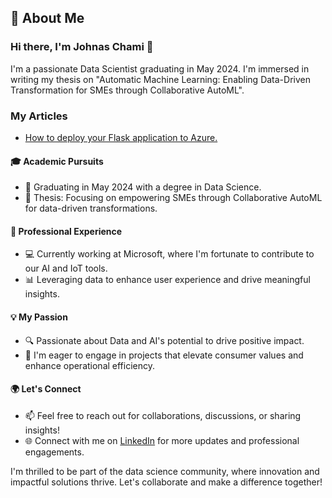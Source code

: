 
## 🚀 About Me

### Hi there, I'm Johnas Chami 👋

I'm a passionate Data Scientist graduating in May 2024. I'm immersed in writing my thesis on "Automatic Machine Learning: Enabling Data-Driven Transformation for SMEs through Collaborative AutoML".

### My Articles ###
- [How to deploy your Flask application to Azure.](https://medium.com/@johnaschami/how-to-deploy-your-flask-application-to-azure-0f0ffde5c80a)

#### 🎓 Academic Pursuits
- 📘 Graduating in May 2024 with a degree in Data Science.
- 📝 Thesis: Focusing on empowering SMEs through Collaborative AutoML for data-driven transformations.

#### 💼 Professional Experience
- 💻 Currently working at Microsoft, where I'm fortunate to contribute to our AI and IoT tools.
- 📊 Leveraging data to enhance user experience and drive meaningful insights.

#### 💡 My Passion
- 🔍 Passionate about Data and AI's potential to drive positive impact.
- 🚀 I'm eager to engage in projects that elevate consumer values and enhance operational efficiency.

#### 🌍 Let's Connect
- 📫 Feel free to reach out for collaborations, discussions, or sharing insights!
- 🌐 Connect with me on [LinkedIn](https://www.linkedin.com/in/johnas-chami-40aaa212a/) for more updates and professional engagements.

I'm thrilled to be part of the data science community, where innovation and impactful solutions thrive. Let's collaborate and make a difference together!
